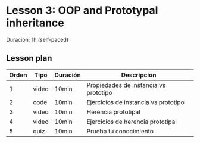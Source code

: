 # Lesson 3: OOP and Prototypal inheritance

Duración: 1h (self-paced)

## Lesson plan

| Orden |  Tipo      | Duración | Descripción
|-------|------------|----------|------------
|   1   | video      |   10min  | Propiedades de instancia vs prototipo
|   2   | code       |   10min  | Ejercicios de instancia vs prototipo
|   3   | video      |   10min  | Herencia prototipal
|   4   | video      |   10min  | Ejercicios de herencia prototipal
|   5   | quiz       |   10min  | Prueba tu conocimiento
